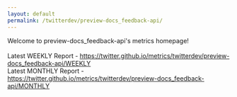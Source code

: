 ```yaml
---
layout: default
permalink: /twitterdev/preview-docs_feedback-api/
---
```

Welcome to preview-docs_feedback-api's metrics homepage!
<br><br>
Latest WEEKLY Report - <a href="https://twitter.github.io/metrics/twitterdev/preview-docs_feedback-api/WEEKLY">https://twitter.github.io/metrics/twitterdev/preview-docs_feedback-api/WEEKLY</a>
<br>
Latest MONTHLY Report - <a href="https://twitter.github.io/metrics/twitterdev/preview-docs_feedback-api/MONTHLY">https://twitter.github.io/metrics/twitterdev/preview-docs_feedback-api/MONTHLY</a>
<br>
